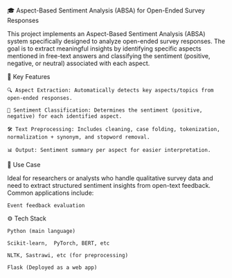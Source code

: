 🎓 Aspect-Based Sentiment Analysis (ABSA) for Open-Ended Survey Responses

This project implements an Aspect-Based Sentiment Analysis (ABSA) system specifically designed to analyze open-ended survey responses. The goal is to extract meaningful insights by identifying specific aspects mentioned in free-text answers and classifying the sentiment (positive, negative, or neutral) associated with each aspect.

🧠 Key Features

    🔍 Aspect Extraction: Automatically detects key aspects/topics from open-ended responses.

    💬 Sentiment Classification: Determines the sentiment (positive, negative) for each identified aspect.

    🛠️ Text Preprocessing: Includes cleaning, case folding, tokenization, normalization + synonym, and stopword removal.

    📊 Output: Sentiment summary per aspect for easier interpretation.

🧪 Use Case

Ideal for researchers or analysts who handle qualitative survey data and need to extract structured sentiment insights from open-text feedback. Common applications include:

    Event feedback evaluation

⚙️ Tech Stack

    Python (main language)

    Scikit-learn,  PyTorch, BERT, etc 

    NLTK, Sastrawi, etc (for preprocessing)

    Flask (Deployed as a web app)
